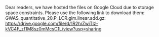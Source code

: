 Dear readers, we have hosted the files on Google Cloud due to storage space constraints. Please use the following link to download them:
GWAS_quantitative_20.P_LCR.glm.linear.add.gz: https://drive.google.com/file/d/1R2hrZwiTlz-kVC4F_zf1M8sz0mMcsC1L/view?usp=sharing
